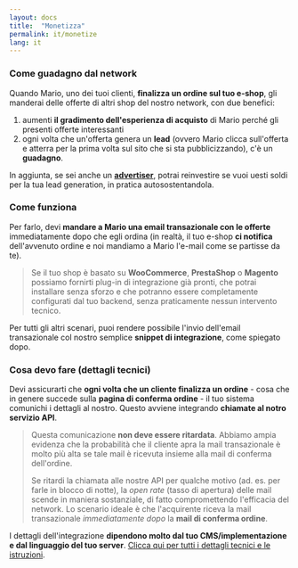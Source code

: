 ```yaml
---
layout: docs
title:  "Monetizza"
permalink: it/monetize
lang: it
---
```

### Come guadagno dal network

Quando Mario, uno dei tuoi clienti, **finalizza un ordine sul tuo e-shop**, gli manderai delle offerte di altri shop del nostro network, con due benefici:

1. aumenti **il gradimento dell'esperienza di acquisto** di Mario perché gli presenti offerte interessanti
2. ogni volta che un'offerta genera un **lead** (ovvero Mario clicca sull'offerta e atterra per la prima volta sul sito che si sta pubblicizzando), c'è un **guadagno**.

In aggiunta, se sei anche un [**advertiser**](/it/engage), potrai reinvestire se vuoi uesti soldi per la tua lead generation, in pratica autosostentandola.

### Come funziona

Per farlo, devi **mandare a Mario una email transazionale con le offerte** immediatamente dopo che egli ordina (in realtà, il tuo e-shop **ci notifica** dell'avvenuto ordine e noi mandiamo a Mario l'e-mail come se partisse da te).

> Se il tuo shop è basato su **WooCommerce**, **PrestaShop** o **Magento** possiamo fornirti plug-in di integrazione già pronti, che potrai installare senza sforzo e che potranno essere completamente configurati dal tuo backend, senza praticamente nessun intervento tecnico.

Per tutti gli altri scenari, puoi rendere possibile l'invio dell'email transazionale col nostro semplice **snippet di integrazione**, come spiegato dopo.

### Cosa devo fare (dettagli tecnici)

Devi assicurarti che **ogni volta che un cliente finalizza un ordine** - cosa che in genere succede sulla **pagina di conferma ordine** - il tuo sistema comunichi i dettagli al nostro.
Questo avviene integrando **chiamate al notro servizio API**.

> Questa comunicazione **non deve essere ritardata**. Abbiamo ampia evidenza che la probabilità che il cliente apra la mail transazionale è molto più alta se tale mail è ricevuta insieme alla mail di conferma dell'ordine.
>
> Se ritardi la chiamata alle nostre API per qualche motivo (ad. es. per farle in blocco di notte), la *open rate* (tasso di apertura) delle mail scende in maniera sostanziale, di fatto compromettendo l'efficacia del network. Lo scenario ideale è che l'acquirente riceva la mail transazionale *immediatamente dopo* la **mail di conferma ordine**.

I dettagli dell'integrazione **dipendono molto dal tuo CMS/implementazione e dal linguaggio del tuo server**. [Clicca qui per tutti i dettagli tecnici e le istruzioni](/it/mail-touchpoints).
